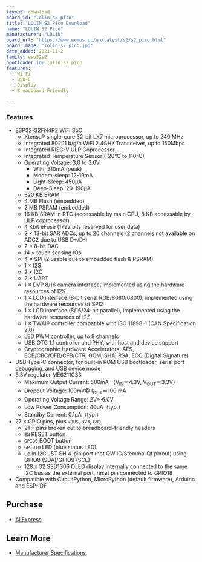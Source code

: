 ```yaml
---
layout: download
board_id: "lolin_s2_pico"
title: "LOLIN S2 Pico Download"
name: "LOLIN S2 Pico"
manufacturer: "LOLIN"
board_url: "https://www.wemos.cc/en/latest/s2/s2_pico.html"
board_image: "lolin_s2_pico.jpg"
date_added: 2021-11-2
family: esp32s2
bootloader_id: lolin_s2_pico
features:
  - Wi-Fi
  - USB-C
  - Display
  - Breadboard-Friendly

---
```


### Features

- ESP32-S2FN4R2 WiFi SoC
    - Xtensa® single-core 32-bit LX7 microprocessor, up to 240 MHz
    - Integrated 802.11 b/g/n WiFi 2.4GHz Transceiver, up to 150Mbps
    - Integrated RISC-V ULP Coprocessor
    - Integrated Temperature Sensor (-20°C to 110°C)
    - Operating Voltage: 3.0 to 3.6V
        - WiFi: 310mA (peak)
        - Modem-sleep: 12-19mA
        - Light-Sleep: 450µA
        - Deep-Sleep: 20-190µA
    - 320 KB SRAM
    - 4 MB Flash (embedded)
    - 2 MB PSRAM (embedded)
    - 16 KB SRAM in RTC (accessable by main CPU, 8 KB accessable by ULP coprocessor)
    - 4 Kbit eFuse (1792 bits reserved for user data)
    - 2 × 13-bit SAR ADCs, up to 20 channels (2 channels not available on ADC2 due to USB D+/D-)
    - 2 × 8-bit DAC
    - 14 × touch sensing IOs
    - 4 × SPI (2 usable due to embedded flash & PSRAM)
    - 1 × I2S
    - 2 × I2C
    - 2 × UART
    - 1 × DVP 8/16 camera interface, implemented using the hardware resources of I2S
    - 1 × LCD interface (8-bit serial RGB/8080/6800), implemented using the hardware resources of SPI2
    - 1 × LCD interface (8/16/24-bit parallel), implemented using the hardware resources of I2S
    - 1 × TWAI® controller compatible with ISO 11898-1 (CAN Specification 2.0)
    - LED PWM controller, up to 8 channels
    - USB OTG 1.1 controller and PHY, with host and device support
    - Cryptographic Hardware Accelerators: AES, ECB/CBC/OFB/CFB/CTR, GCM, SHA, RSA, ECC (Digital Signature)
- USB Type-C connector, for built-in ROM USB bootloader, serial port debugging, and USB device mode
- 3.3V regulator ME6211C33
    - Maximum Output Current: 500mA （V<sub>IN</sub>＝4.3V, V<sub>OUT</sub>＝3.3V）
    - Dropout Voltage: 100mV@ I<sub>OUT</sub>＝100 mA
    - Operating Voltage Range: 2V～6.0V
    - Low Power Consumption: 40µA（typ.）
    - Standby Current: 0.1µA（typ.）
- 27 × GPIO pins, plus `VBUS`, `3V3`, `GND`
    - 21 × pins broken out to breadboard-friendly headers
    - `EN` RESET button
    - `GPIO0` BOOT button
    - `GPIO10` LED (blue status LED)
    - Lolin I2C JST SH 4-pin port (not QWIIC/Stemma-Qt pinout) using GPIO8 (SDA)/GPIO9 (SCL)
    - 128 x 32 SSD1306 OLED display internally connected to the same I2C bus as the external port, reset pin connected to GPIO18
- Compatible with CircuitPython, MicroPython (default firmware), Arduino and ESP-IDF

## Purchase

* [AliExpress](https://www.aliexpress.com/item/1005003215673294.html)

## Learn More

* [Manufacturer Specifications](https://www.wemos.cc/en/latest/s2/s2_pico.html)
